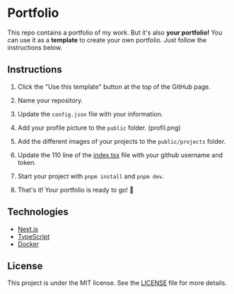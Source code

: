 # Portfolio

This repo contains a portfolio of my work. But it's also **your portfolio!** You can use it as a **template** to create your own portfolio. Just follow the instructions below.

## Instructions

1. Click the "Use this template" button at the top of the GitHub page.

2. Name your repository.

3. Update the `config.json` file with your information.

4. Add your profile picture to the `public` folder. (profil.png)

5. Add the different images of your projects to the `public/projects` folder.

6. Update the 110 line of the [index.tsx](./src//pages/index.tsx) file with your github username and token.

7. Start your project with `pnpm install` and `pnpm dev`.

8. That's it! Your portfolio is ready to go! 🚀

## Technologies

- [Next.js](https://nextjs.org/)
- [TypeScript](https://www.typescriptlang.org/)
- [Docker](https://www.docker.com/)

## License

This project is under the MIT license. See the [LICENSE](LICENSE) file for more details.

